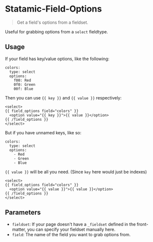 # Statamic-Field-Options

> Get a field's options from a fieldset.

Useful for grabbing options from a `select` fieldtype.


## Usage

If your field has key/value options, like the following:

```
colors:
  type: select
  options:
    f00: Red
    0f0: Green
    00f: Blue
```

Then you can use `{{ key }}` and `{{ value }}` respectively:

```
<select>
{{ field_options field="colors" }}
  <option value="{{ key }}">{{ value }}</option>
{{ /field_options }}
</select>
```

But if you have unnamed keys, like so:

```
colors:
  type: select
  options:
    - Red
    - Green
    - Blue
```

`{{ value }}` will be all you need. (Since `key` here would just be indexes)

```
<select>
{{ field_options field="colors" }}
  <option value="{{ value }}">{{ value }}</option>
{{ /field_options }}
</select>
```


## Parameters

* `fieldset`: If your page doesn't have a `_fieldset` defined in the front-matter, you can specify your fieldset manually here.
* `field`: The name of the field you want to grab options from.
